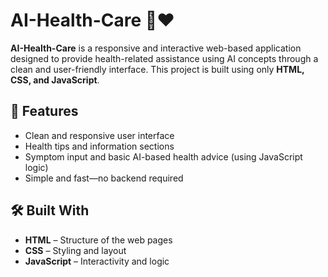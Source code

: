 # AI-Health-Care 🧠❤️

**AI-Health-Care** is a responsive and interactive web-based application designed to provide health-related assistance using AI concepts through a clean and user-friendly interface. This project is built using only **HTML, CSS, and JavaScript**.

## 🚀 Features

- Clean and responsive user interface
- Health tips and information sections
- Symptom input and basic AI-based health advice (using JavaScript logic)
- Simple and fast—no backend required

## 🛠️ Built With

- **HTML** – Structure of the web pages  
- **CSS** – Styling and layout  
- **JavaScript** – Interactivity and logic  


